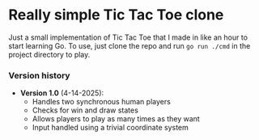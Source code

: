 # Really simple Tic Tac Toe clone

Just a small implementation of Tic Tac Toe that I made in like an hour to start learning Go. To use, just clone the repo and run `go run ./cmd` in the project directory to play.

### Version history
- **Version 1.0** (4-14-2025):
    - Handles two synchronous human players
    - Checks for win and draw states
    - Allows players to play as many times as they want
    - Input handled using a trivial coordinate system